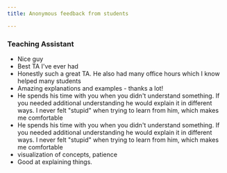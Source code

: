 ```yaml
---
title: Anonymous feedback from students

---
```


### Teaching Assistant

- Nice guy
- Best TA I've ever had
- Honestly such a great TA. He also had many office hours which I know helped many students
- Amazing explanations and examples - thanks a lot!
- He spends his time with you when you didn't understand something. If you needed additional understanding he would explain it in different ways. I never felt "stupid" when trying to learn from him, which makes me comfortable
- He spends his time with you when you didn't understand something. If you needed additional understanding he would explain it in different ways. I never felt "stupid" when trying to learn from him, which makes me comfortable
- visualization of concepts, patience
- Good at explaining things.
